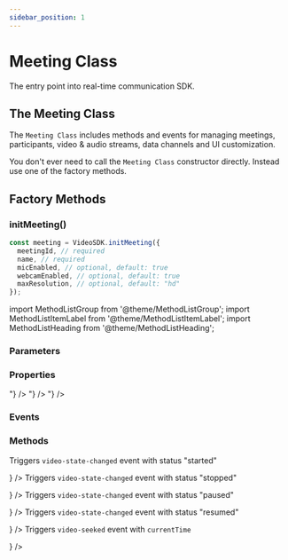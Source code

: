 ```yaml
---
sidebar_position: 1
---
```


# Meeting Class

The entry point into real-time communication SDK.

## The Meeting Class

The `Meeting Class` includes methods and events for managing meetings, participants, video & audio streams, data channels and UI customization.

You don't ever need to call the `Meeting Class` constructor directly. Instead use one of the factory methods.

## Factory Methods

### initMeeting()

```js title="Javascript"
const meeting = VideoSDK.initMeeting({
  meetingId, // required
  name, // required
  micEnabled, // optional, default: true
  webcamEnabled, // optional, default: true
  maxResolution, // optional, default: "hd"
});
```

import MethodListGroup from '@theme/MethodListGroup';
import MethodListItemLabel from '@theme/MethodListItemLabel';
import MethodListHeading from '@theme/MethodListHeading';

### Parameters

<MethodListGroup>
  <MethodListItemLabel name="__namedParameters" option={"required"} type={"object"} >
    <MethodListGroup>
      <MethodListHeading heading="Properties" />
      <MethodListItemLabel name="meetingId" option={"required"} type={"string"} />
      <MethodListItemLabel name="name" option={"optional"} type={"string"} />
      <MethodListItemLabel name="micEnabled" option={"optional"} type={"bool"} defaultValue={"true"} />
      <MethodListItemLabel name="webcamEnabled" option={"optional"} type={"bool"} defaultValue={"true"} />
      <MethodListItemLabel name="maxResolution" option={"optional"} type={"string"} defaultValue={"hd"} description="Possible values are hd and sd" />
    </MethodListGroup>
  </MethodListItemLabel>
</MethodListGroup>

### Properties

<MethodListGroup>
  <MethodListItemLabel name="__properties"  type={"object"} >
    <MethodListGroup>
      <MethodListHeading heading="Properties" />
      <MethodListItemLabel name="id"  type={"string"} />
      <MethodListItemLabel name="activeSpeakerId"  type={"string"} />
      <MethodListItemLabel name="activePresenterId"  type={"string"} />
      <MethodListItemLabel name="mainParticipantId" type={"string"} />
      <MethodListItemLabel name="localParticipant"  type={"Participant"} />
      <MethodListItemLabel name="participants" type={"Map<string, Participant>"} />
      <MethodListItemLabel name="pinnedParticipants" type={"Map<string, { cam: bool, share: bool }}>"} />
      <MethodListItemLabel name="messages"  type={"Array<{senderId: string, text: string, timestamp: number}>"} />
    </MethodListGroup>
  </MethodListItemLabel>
</MethodListGroup>

### Events

<MethodListGroup>
  <MethodListItemLabel name="__events" >
    <MethodListGroup>
      <MethodListHeading heading="Events" />
      <MethodListItemLabel name="participant-joined"  type={"event"} />
      <MethodListItemLabel name="participant-left"  type={"event"} />
      <MethodListItemLabel name="speaker-changed"  type={"event"} />
      <MethodListItemLabel name="presenter-changed" type={"event"} />
      <MethodListItemLabel name="main-participant-changed"  type={"event"} />
      <MethodListItemLabel name="entry-requested"  type={"event"} />
      <MethodListItemLabel name="entry-responded"  type={"event"} />
      <MethodListItemLabel name="recording-started"  type={"event"} />
      <MethodListItemLabel name="recording-stopped"  type={"event"} />
      <MethodListItemLabel name="chat-message"  type={"event"} />
      <MethodListItemLabel name="video-state-changed"  type={"event"} />
      <MethodListItemLabel name="video-seeked"  type={"event"} />
      <MethodListItemLabel name="livestream-started"  type={"event"} />
      <MethodListItemLabel name="livestream-stopped"  type={"event"} />
      <MethodListItemLabel name="pin-state-changed"  type={"event"} />
    </MethodListGroup>
  </MethodListItemLabel>
</MethodListGroup>

### Methods

<MethodListGroup>
  <MethodListGroup>
    <MethodListHeading heading="Join and leave" />
    <MethodListItemLabel name="join()"  type={"void"} />
    <MethodListItemLabel name="leave()"  type={"void"} />
    <MethodListItemLabel name="end()"  type={"void"} />
  </MethodListGroup>
</MethodListGroup>

<MethodListGroup>
  <MethodListGroup>
    <MethodListHeading heading="Mic and webcam" />
    <MethodListItemLabel name="muteMic()"  type={"void"} />
    <MethodListItemLabel name="unmuteMic()"  type={"void"} />
    <MethodListItemLabel name="disableWebcam()"  type={"void"} />
    <MethodListItemLabel name="enableWebcam()"  type={"void"} />
  </MethodListGroup>
</MethodListGroup>

<MethodListGroup>
  <MethodListGroup>
    <MethodListHeading heading="Screenshare" />
    <MethodListItemLabel name="disableScreenShare()"  type={"void"} />
    <MethodListItemLabel name="enableScreenShare()"  type={"void"} />
  </MethodListGroup>
</MethodListGroup>

<MethodListGroup>
  <MethodListGroup>
    <MethodListHeading heading="Recording" />
    <MethodListItemLabel name="startRecording(webhookUrl: string, awsDirPath: string)"  type={"void"} />
    <MethodListItemLabel name="stopRecording()"  type={"void"} />
  </MethodListGroup>
</MethodListGroup>

<MethodListGroup>
  <MethodListGroup>
    <MethodListHeading heading="External video" />
    <MethodListItemLabel
      name="startVideo({ link: string })"
      type={"void"}
      description={<p>Triggers <code>video-state-changed</code> event with status "started"</p>}
    />
    <MethodListItemLabel
      name="stopVideo()"
      type={"void"}
      description={<p>Triggers <code>video-state-changed</code> event with status "stopped"</p>}
    />
    <MethodListItemLabel
      name="pauseVideo({ currentTime: number })"
      type={"void"}
      description={<p>Triggers <code>video-state-changed</code> event with status "paused"</p>}
    />
    <MethodListItemLabel
      name="resumeVideo()"
      type={"void"}
      description={<p>Triggers <code>video-state-changed</code> event with status "resumed"</p>}
    />
    <MethodListItemLabel
      name="seekVideo({ currentTime: number })"
      type={"void"}
      description={<p>Triggers <code>video-seeked</code> event with <code>currentTime</code></p>}
    />
  </MethodListGroup>
</MethodListGroup>

<MethodListGroup>
  <MethodListGroup>
    <MethodListHeading heading="Livestream / RTMP out" />
    <MethodListItemLabel name="startLivestream(Array<{ url: string, streamKey: string }>)"  type={"void"} />
    <MethodListItemLabel name="stopLivestream()"  type={"void"} />
  </MethodListGroup>
</MethodListGroup>
